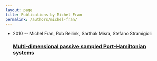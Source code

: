 ```yaml
---
layout: page
title: Publications by Michel Fran
permalink: /authors/michel-fran/
---
```


<ul class="post-list">
<li><span class='post-meta'>2010 -- Michel Fran, Rob Reilink, Sarthak Misra, Stefano Stramigioli</span><h3><a class='post-link' href='../../multi-dimensional-passive-sampled-port-hamiltonian-systems'>Multi-dimensional passive sampled Port-Hamiltonian systems</a></h3></li>

</ul>
